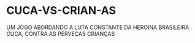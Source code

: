 # CUCA-VS-CRIAN-AS
UM JOGO ABORDANDO A LUTA CONSTANTE DA HEROINA BRASILEIRA CUCA, CONTRA AS PERVEÇAS CRIANÇAS
